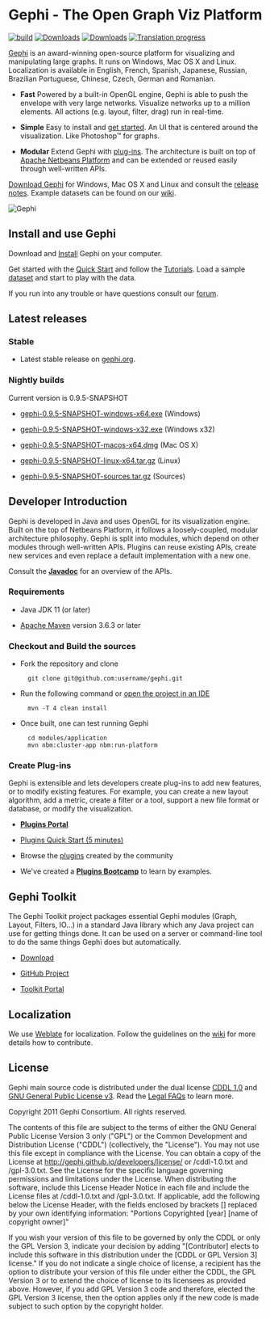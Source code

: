 # Gephi - The Open Graph Viz Platform

[![build](https://github.com/gephi/gephi/actions/workflows/build.yml/badge.svg)](https://github.com/gephi/gephi/actions/workflows/build.yml)
[![Downloads](https://img.shields.io/github/downloads/gephi/gephi/v0.9.5/total.svg)](https://github.com/gephi/gephi/releases/tag/v0.9.5)
[![Downloads](https://img.shields.io/github/downloads/gephi/gephi/total.svg)](https://github.com/gephi/gephi/releases/)
[![Translation progress](https://hosted.weblate.org/widgets/gephi/-/svg-badge.svg)](https://hosted.weblate.org/engage/gephi/?utm_source=widget)

[Gephi](http://gephi.org) is an award-winning open-source platform for visualizing and manipulating large graphs. It runs on Windows, Mac OS X and Linux. Localization is available in English, French, Spanish, Japanese, Russian, Brazilian Portuguese, Chinese, Czech, German and Romanian.

- **Fast** Powered by a built-in OpenGL engine, Gephi is able to push the envelope with very large networks. Visualize networks up to a million elements. All actions (e.g. layout, filter, drag) run in real-time.

- **Simple** Easy to install and [get started](https://gephi.github.io/users/quick-start). An UI that is centered around the visualization. Like Photoshop™ for graphs.

- **Modular** Extend Gephi with [plug-ins](https://gephi.org/plugins). The architecture is built on top of [Apache Netbeans Platform](https://netbeans.apache.org/tutorials/nbm-quick-start.html) and can be extended or reused easily through well-written APIs.

[Download Gephi](https://gephi.github.io/users/download) for Windows, Mac OS X and Linux and consult the [release notes](https://github.com/gephi/gephi/wiki/Releases). Example datasets can be found on our [wiki](https://github.com/gephi/gephi/wiki/Datasets).

![Gephi](https://gephi.github.io/images/screenshots/select-tool-mini.png)

## Install and use Gephi

Download and [Install](https://gephi.github.io/users/install/) Gephi on your computer. 

Get started with the [Quick Start](https://gephi.github.io/users/quick-start/) and follow the [Tutorials](https://gephi.github.io/users/). Load a sample [dataset](https://github.com/gephi/gephi/wiki/Datasets) and start to play with the data.

If you run into any trouble or have questions consult our [forum](http://forum-gephi.org/).

## Latest releases

### Stable

- Latest stable release on [gephi.org](https://gephi.org/users/download/).

### Nightly builds

Current version is 0.9.5-SNAPSHOT

- [gephi-0.9.5-SNAPSHOT-windows-x64.exe](https://oss.sonatype.org/service/local/artifact/maven/content?r=snapshots&g=org.gephi&a=gephi&v=0.9.5-SNAPSHOT&c=windows-x64&p=exe) (Windows)

- [gephi-0.9.5-SNAPSHOT-windows-x32.exe](https://oss.sonatype.org/service/local/artifact/maven/content?r=snapshots&g=org.gephi&a=gephi&v=0.9.5-SNAPSHOT&c=windows-x32&p=exe) (Windows x32)

- [gephi-0.9.5-SNAPSHOT-macos-x64.dmg](https://oss.sonatype.org/service/local/artifact/maven/content?r=snapshots&g=org.gephi&a=gephi&v=0.9.5-SNAPSHOT&c=macos-x64&p=dmg) (Mac OS X)

- [gephi-0.9.5-SNAPSHOT-linux-x64.tar.gz](https://oss.sonatype.org/service/local/artifact/maven/content?r=snapshots&g=org.gephi&a=gephi&v=0.9.5-SNAPSHOT&c=linux-x64&p=tar.gz) (Linux)

- [gephi-0.9.5-SNAPSHOT-sources.tar.gz](https://oss.sonatype.org/service/local/artifact/maven/content?r=snapshots&g=org.gephi&a=gephi&v=0.9.5-SNAPSHOT&c=sources&p=tar.gz) (Sources)

## Developer Introduction

Gephi is developed in Java and uses OpenGL for its visualization engine. Built on the top of Netbeans Platform, it follows a loosely-coupled, modular architecture philosophy. Gephi is split into modules, which depend on other modules through well-written APIs. Plugins can reuse existing APIs, create new services and even replace a default implementation with a new one.

Consult the [**Javadoc**](http://gephi.github.io/gephi/0.9.2/apidocs/index.html) for an overview of the APIs.

### Requirements

- Java JDK 11 (or later)

- [Apache Maven](http://maven.apache.org/) version 3.6.3 or later

### Checkout and Build the sources

- Fork the repository and clone

        git clone git@github.com:username/gephi.git

- Run the following command or [open the project in an IDE](https://github.com/gephi/gephi/wiki/How-to-build-Gephi)

        mvn -T 4 clean install

- Once built, one can test running Gephi

		cd modules/application
		mvn nbm:cluster-app nbm:run-platform

### Create Plug-ins

Gephi is extensible and lets developers create plug-ins to add new features, or to modify existing features. For example, you can create a new layout algorithm, add a metric, create a filter or a tool, support a new file format or database, or modify the visualization.

- [**Plugins Portal**](https://github.com/gephi/gephi/wiki/Plugins)

- [Plugins Quick Start (5 minutes)](https://github.com/gephi/gephi/wiki/Plugin-Quick-Start)

- Browse the [plugins](https://gephi.org/plugins) created by the community

- We've created a [**Plugins Bootcamp**](https://github.com/gephi/gephi-plugins-bootcamp) to learn by examples.

## Gephi Toolkit

The Gephi Toolkit project packages essential Gephi modules (Graph, Layout, Filters, IO…) in a standard Java library which any Java project can use for getting things done. It can be used on a server or command-line tool to do the same things Gephi does but automatically.

- [Download](https://gephi.org/toolkit/)

- [GitHub Project](https://github.com/gephi/gephi-toolkit)

- [Toolkit Portal](https://github.com/gephi/gephi/wiki/Toolkit)

## Localization

We use [Weblate](https://hosted.weblate.org/projects/gephi/) for localization. Follow the guidelines on the [wiki](https://github.com/gephi/gephi/wiki/Localization) for more details how to contribute.

## License

Gephi main source code is distributed under the dual license [CDDL 1.0](http://www.opensource.org/licenses/CDDL-1.0) and [GNU General Public License v3](http://www.gnu.org/licenses/gpl.html). Read the [Legal FAQs](http://gephi.github.io/legal/faq/)  to learn more.
	
Copyright 2011 Gephi Consortium. All rights reserved.

The contents of this file are subject to the terms of either the GNU
General Public License Version 3 only ("GPL") or the Common
Development and Distribution License ("CDDL") (collectively, the
"License"). You may not use this file except in compliance with the
License. You can obtain a copy of the License at
http://gephi.github.io/developers/license/
or /cddl-1.0.txt and /gpl-3.0.txt. See the License for the
specific language governing permissions and limitations under the
License.  When distributing the software, include this License Header
Notice in each file and include the License files at
/cddl-1.0.txt and /gpl-3.0.txt. If applicable, add the following below the
License Header, with the fields enclosed by brackets [] replaced by
your own identifying information:
"Portions Copyrighted [year] [name of copyright owner]"

If you wish your version of this file to be governed by only the CDDL
or only the GPL Version 3, indicate your decision by adding
"[Contributor] elects to include this software in this distribution
under the [CDDL or GPL Version 3] license." If you do not indicate a
single choice of license, a recipient has the option to distribute
your version of this file under either the CDDL, the GPL Version 3 or
to extend the choice of license to its licensees as provided above.
However, if you add GPL Version 3 code and therefore, elected the GPL
Version 3 license, then the option applies only if the new code is
made subject to such option by the copyright holder.
